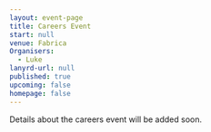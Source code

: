 ```yaml
---
layout: event-page
title: Careers Event
start: null
venue: Fabrica
Organisers: 
  - Luke
lanyrd-url: null
published: true
upcoming: false
homepage: false
---
```


Details about the careers event will be added soon.